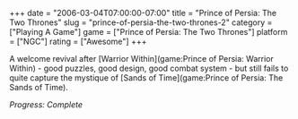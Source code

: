 +++
date = "2006-03-04T07:00:00-07:00"
title = "Prince of Persia: The Two Thrones"
slug = "prince-of-persia-the-two-thrones-2"
category = ["Playing A Game"]
game = ["Prince of Persia: The Two Thrones"]
platform = ["NGC"]
rating = ["Awesome"]
+++

A welcome revival after [Warrior Within](game:Prince of Persia: Warrior Within) - good puzzles, good design, good combat system - but still fails to quite capture the mystique of [Sands of Time](game:Prince of Persia: The Sands of Time).

<i>Progress: Complete</i>